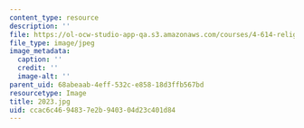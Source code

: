 ```yaml
---
content_type: resource
description: ''
file: https://ol-ocw-studio-app-qa.s3.amazonaws.com/courses/4-614-religious-architecture-and-islamic-cultures-fall-2002/ccac6c4694837e2b940304d23c401d84_2023.jpg
file_type: image/jpeg
image_metadata:
  caption: ''
  credit: ''
  image-alt: ''
parent_uid: 68abeaab-4eff-532c-e858-18d3ffb567bd
resourcetype: Image
title: 2023.jpg
uid: ccac6c46-9483-7e2b-9403-04d23c401d84
---
```

